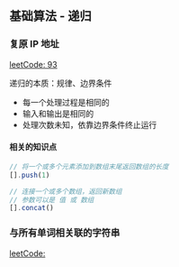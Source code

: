 
## 基础算法 - 递归

### 复原 IP 地址

[leetCode: 93](https://leetcode-cn.com/problems/restore-ip-addresses/)

递归的本质：规律、边界条件

- 每一个处理过程是相同的
- 输入和输出是相同的
- 处理次数未知，依靠边界条件终止运行

#### 相关的知识点

```js
// 将一个或多个元素添加到数组末尾返回数组的长度
[].push(1)

// 连接一个或多个数组，返回新数组
// 参数可以是 值 或 数组
[].concat()
```


### 与所有单词相关联的字符串

[leetCode: ]()
